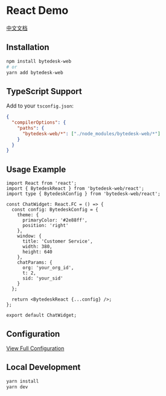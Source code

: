 # React Demo

[中文文档](./README.zh.md)

## Installation

```bash
npm install bytedesk-web
# or
yarn add bytedesk-web
```

## TypeScript Support

Add to your `tsconfig.json`:

```json
{
  "compilerOptions": {
    "paths": {
      "bytedesk-web/*": ["./node_modules/bytedesk-web/*"]
    }
  }
}
```

## Usage Example

```tsx
import React from 'react';
import { BytedeskReact } from 'bytedesk-web/react';
import type { BytedeskConfig } from 'bytedesk-web/react';

const ChatWidget: React.FC = () => {
  const config: BytedeskConfig = {
    theme: {
      primaryColor: '#2e88ff',
      position: 'right'
    },
    window: {
      title: 'Customer Service',
      width: 380,
      height: 640
    },
    chatParams: {
      org: 'your_org_id',
      t: 2,
      sid: 'your_sid'
    }
  };

  return <BytedeskReact {...config} />;
};

export default ChatWidget;
```

## Configuration

[View Full Configuration](../../docs/CONFIG.md)

## Local Development

```bash
yarn install
yarn dev
```
